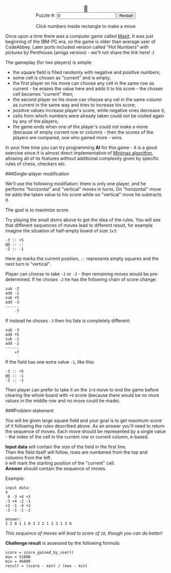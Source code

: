 <div style="text-align:center">
<canvas id="demo" width="300" height="250" style="border:5px solid #888;border-radius: 5px;background: black;" onclick="clickMove(event)"></canvas>
<form>
	<label>Puzzle #: </label>
	<input id="input" type="text" title="Input Puzzle Number" value="0"/>
	<input type="button" value="Restart" onclick="setvals()"/>
</form>
<div class="hint">Click numbers inside rectangle to make a move</div>
</div>

Once upon a time there was a computer game called [Maxit](http://www.myabandonware.com/game/maxit-10). It was just
beginning of the IBM-PC era, so the game is older than average user of CodeAbbey. Later ports included version
called "Hot Numbers" with pictures by Penthouse (amiga version) - we'll not share the link here! :)

The gameplay (for two players) is simple:

- the square field is filled randomly with negative and positive numbers;
- some cell is chosen as "current" and is empty;
- the first player on his move can choose any cell in the same row as current - he erases the value here and adds it
	to his score - the chosen cell becames "current" then;
- the second player on his move can choose any cel in the same column as current in the same way and tries to increase
	his score;
- positive values increase player's score, while negative ones decrease it;
- cells from which numbers were already taken could not be visited again by any of the players;
- the game ends when one of the player's could not make a move (because of empty current row or column) - then the
	scores of the players are compared, one who gained more - wins.

In your free time you can try programming **AI** for this game - it is a good exercise since it is almost direct
implementation of [Minimax algorithm](http://en.wikipedia.org/wiki/Minimax), allowing all of its features without
additional complexity given by specific rules of chess, checkers etc.

###Single-player modification

We'll use the following modifiation: there is only one player, and he performs "horizontal" and "vertical" moves in
turns. On "horizontal" move he adds the taken value to his score while on "vertical" move he subtracts it.

The goal is to maximize score.

Try playing the small demo above to get the idea of the rules. You will see that different sequences of moves lead
to different result, for example imagine the situation of half-empty board of size `3x3`:

    -3 :: +5
	@@ :: ::
	-2 :: -1

Here `@@` marks the current position, `::` represents empty squares and the next turn is "vertical".

Player can choose to take `-2` or `-3` - then remaining moves would be pre-determined. If he choses `-2` he has
the following chain of score change:

    sub -2
	add -1
	sub +5
	add -3
	------
	    -7

If instead he choses `-3` then his fate is completely different:

    sub -3
	add +5
	sub -1
	add -2
	------
	    +7

If the field has one extra value `-1`, like this:

    -3 :: +5
	@@ :: -1
	-2 :: -1

Then player can prefer to take it on the `3rd` move to end the game before clearing the whole board with `+9` score
(because there would be no more values in the middle row and no move could be made).

###Problem statement

You will be given large square field and your goal is to get maximum score of it following the rules described above.
As an answer you'll need to return the sequence of moves. Each move should be represented by a single value - the
index of the cell in the current row or current column, `0`-based.

**Input data** will contain the size of the field in the first line.  
Then the field itself will follow, rows are numbered from the top and columns from the left.  
`0` will mark the starting position of the "current" cell.  
**Answer** should contain the sequence of moves.

Example:

	input data:
	4
	 0 -3 +4 +3
	-3 +4 -2 -1
	+2 -1 -4 +3
	-3 -1 -1 -2
	
	answer:
	2 2 0 1 1 0 3 3 2 1 3 2 1 3 0

*This sequence of moves will lead to score of `19`, though you can do better!*

**Challenge result** is assessed by the following formula:

    score = score_gained_by_user()
	max = 51000
	min = 46000
	result = (score - min) / (max - min)

<script src="http://codeabbey.github.io/maxit-single-player/maxit.js"></script>